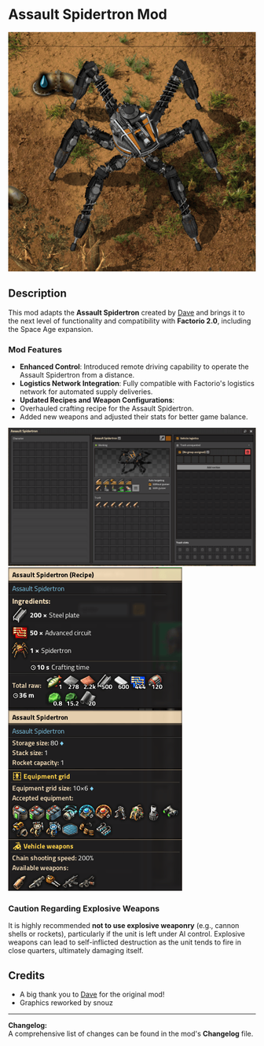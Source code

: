 # Assault Spidertron Mod

![Assault Spidertron](https://github.com/DiabloPower/assault_spidertron/raw/main/screenshots/Screenshot_AS.png)

## Description

This mod adapts the **Assault Spidertron** created by [Dave](https://mods.factorio.com/user/Dave-1993_) and brings it to the next level of functionality and compatibility with **Factorio 2.0**, including the Space Age expansion.  

### **Mod Features**
- **Enhanced Control**: Introduced remote driving capability to operate the Assault Spidertron from a distance.  
- **Logistics Network Integration**: Fully compatible with Factorio's logistics network for automated supply deliveries.  
- **Updated Recipes and Weapon Configurations**:  
- Overhauled crafting recipe for the Assault Spidertron.  
- Added new weapons and adjusted their stats for better game balance.  

![Inventory](https://github.com/DiabloPower/assault_spidertron/raw/main/screenshots/Screenshot_inventory.png)
![Stats matter!](https://github.com/DiabloPower/assault_spidertron/raw/main/screenshots/Screenshot_stats.png)

### **Caution Regarding Explosive Weapons**
It is highly recommended **not to use explosive weaponry** (e.g., cannon shells or rockets), particularly if the unit is left under AI control. Explosive weapons can lead to self-inflicted destruction as the unit tends to fire in close quarters, ultimately damaging itself.

## Credits
- A big thank you to [Dave](https://mods.factorio.com/user/Dave-1993_) for the original mod!
- Graphics reworked by snouz

---

**Changelog:**  
A comprehensive list of changes can be found in the mod's **Changelog** file.
